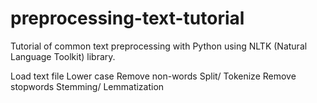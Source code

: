 # preprocessing-text-tutorial

Tutorial of common text preprocessing with Python using NLTK (Natural Language Toolkit) library. 

  Load text file
  Lower case
  Remove non-words
  Split/ Tokenize
  Remove stopwords
  Stemming/ Lemmatization

